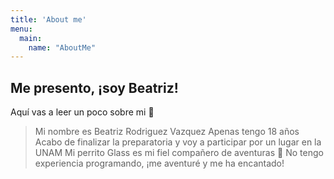 ```yaml
---
title: 'About me'
menu:
  main:
    name: "AboutMe"
---
```


## Me presento, ¡soy Beatriz!

Aquí vas a leer un poco sobre mi 🤩 

> Mi nombre es Beatriz Rodriguez Vazquez
 > Apenas tengo 18 años
 > Acabo de finalizar la preparatoria y voy a participar por un lugar en la UNAM
 > Mi perrito Glass es mi fiel compañero de aventuras 🐶
 > No tengo experiencia programando, ¡me aventuré y me ha encantado!
